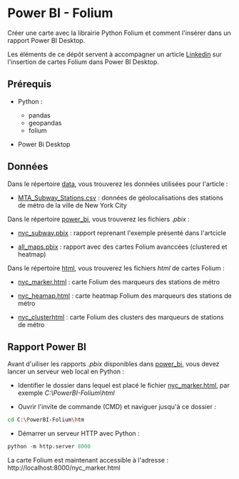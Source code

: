 # Power BI - Folium

Créer une carte avec la librairie Python Folium et comment l'insérer dans un rapport Power BI Desktop.

Les éléments de ce dépôt servent à accompagner un article [Linkedin](https://www.linkedin.com/pulse/int%C3%A9grer-de-cartes-interactives-dans-power-bi-avec-folium-mahjoubi-8z26e) sur l'insertion de cartes Folium dans Power BI Desktop.

## Prérequis

- Python : 

    - pandas
    - geopandas
    - folium   

- Power Bi Desktop

## Données

Dans le répertoire [data](data/), vous trouverez les données utilisées pour l'article :

- [MTA_Subway_Stations.csv](data/MTA_Subway_Stations.csv) : données de géolocalisations des stations de métro de la ville de New York City

Dans le répertoire [power_bi](power_bi), vous trouverez les fichiers *.pbix* :

- [nyc_subway.pbix](power_bi/nyc_subway.pbix) : rapport reprenant l'exemple présenté dans l'artcicle

- [all_maps.pbix](power_bi/nyc_subway.pbix) : rapport avec des cartes Folium avanccées (clustered et heatmap)

Dans le répertoire [html](html/), vous trouverez les fichiers *html* de cartes Folium : 

- [nyc_marker.html](html/nyc_marker.html) : carte Folium  des marqueurs des stations de métro

- [nyc_heamap.html](html/nyc_heatmap.html) : carte heatmap Folium des marqueurs des stations de métro

- [nyc_clusterhtml](html/nyc_marker.html) : carte Folium  des clusters des  marqueurs de stations de métro


## Rapport Power BI

Avant d'uiliser les rapports *.pbix* disponibles dans [power_bi](power_bi/), vous devez lancer un serveur web local en Python : 

- Identifier le dossier dans lequel est placé le fichier [nyc_marker.html](html/nyc_marker.html), par exemple *C:\PowerBI-Folium\html*

- Ouvrir l'invite de commande (CMD) et naviguer jusqu'à ce dossier :

````bash
cd C:\PowerBI-Folium\htm
````


- Démarrer un serveur HTTP avec Python :

````python
python -m http.server 8000
````

La carte Folium est maintenant accessible à l'adresse : http://localhost:8000/nyc_marker.html






